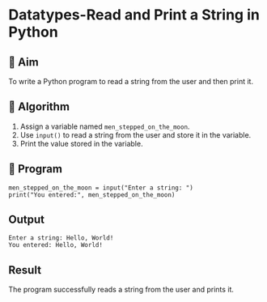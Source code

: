 # Datatypes-Read and Print a String in Python

## 🎯 Aim
To write a Python program to read a string from the user and then print it.

## 🧠 Algorithm
1. Assign a variable named `men_stepped_on_the_moon`.
2. Use `input()` to read a string from the user and store it in the variable.
3. Print the value stored in the variable.

## 🧾 Program
```
men_stepped_on_the_moon = input("Enter a string: ")
print("You entered:", men_stepped_on_the_moon)
```

## Output
```
Enter a string: Hello, World!
You entered: Hello, World!
```

## Result

The program successfully reads a string from the user and prints it.
